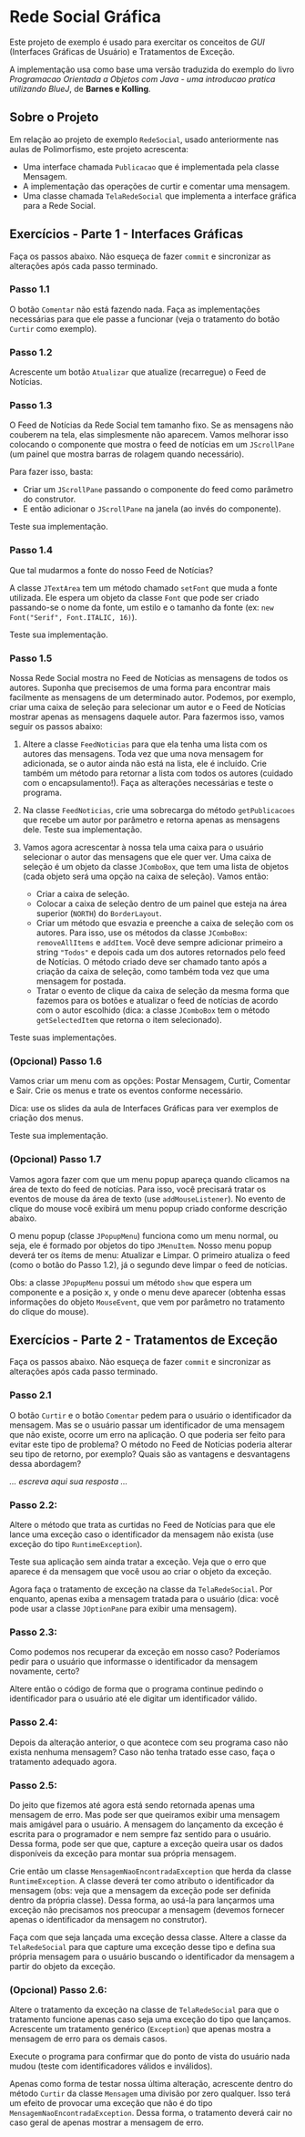 # Rede Social Gráfica

Este projeto de exemplo é usado para exercitar os conceitos de *GUI* (Interfaces Gráficas de Usuário) e Tratamentos de Exceção.

A implementação usa como base uma versão traduzida do exemplo do livro *Programacao Orientada a Objetos com Java - uma introducao pratica utilizando BlueJ*, de **Barnes e Kolling**.

## Sobre o Projeto

Em relação ao projeto de exemplo `RedeSocial`, usado anteriormente nas aulas de Polimorfismo, este projeto acrescenta:

- Uma interface chamada `Publicacao` que é implementada pela classe Mensagem.
- A implementação das operações de curtir e comentar uma mensagem.
- Uma classe chamada `TelaRedeSocial` que implementa a interface gráfica para a Rede Social.

## Exercícios - Parte 1 - Interfaces Gráficas

Faça os passos abaixo. Não esqueça de fazer `commit` e sincronizar as alterações após cada passo terminado.

### Passo 1.1

O botão `Comentar` não está fazendo nada. 
Faça as implementações necessárias para que ele passe a funcionar (veja o tratamento do botão `Curtir` como exemplo).

### Passo 1.2

Acrescente um botão `Atualizar` que atualize (recarregue) o Feed de Notícias.

### Passo 1.3

O Feed de Notícias da Rede Social tem tamanho fixo.
Se as mensagens não couberem na tela, elas simplesmente não aparecem.
Vamos melhorar isso colocando o componente que mostra o feed de notícias em um `JScrollPane` (um painel que mostra barras de rolagem quando necessário).

Para fazer isso, basta:
- Criar um `JScrollPane` passando o componente do feed como parâmetro do construtor.
- E então adicionar o `JScrollPane` na janela (ao invés do componente).

Teste sua implementação.

### Passo 1.4

Que tal mudarmos a fonte do nosso Feed de Notícias?

A classe `JTextArea` tem um método chamado `setFont` que muda a fonte utilizada.
Ele espera um objeto da classe `Font` que pode ser criado passando-se o nome da fonte, um estilo e o tamanho da fonte (ex: `new Font("Serif", Font.ITALIC, 16)`).

Teste sua implementação.

### Passo 1.5

Nossa Rede Social mostra no Feed de Notícias as mensagens de todos os autores. 
Suponha que precisemos de uma forma para encontrar mais facilmente as mensagens de um determinado autor.
Podemos, por exemplo, criar uma caixa de seleção para selecionar um autor e o Feed de Notícias mostrar apenas as mensagens daquele autor.
Para fazermos isso, vamos seguir os passos abaixo:

1. Altere a classe `FeedNoticias` para que ela tenha uma lista com os autores das mensagens.
   Toda vez que uma nova mensagem for adicionada, se o autor ainda não está na lista, ele é incluído.
   Crie também um método para retornar a lista com todos os autores (cuidado com o encapsulamento!).
   Faça as alterações necessárias e teste o programa.

2. Na classe `FeedNoticias`, crie uma sobrecarga do método `getPublicacoes` que recebe um autor por parâmetro e retorna  apenas as mensagens dele.
   Teste sua implementação.

3. Vamos agora acrescentar à nossa tela uma caixa para o usuário selecionar o autor das mensagens que ele quer ver.
   Uma caixa de  seleção é um objeto da classe `JComboBox`, que tem uma lista de objetos (cada objeto será uma opção na caixa de seleção).
   Vamos então:

    - Criar a caixa de seleção.
    - Colocar a caixa de seleção dentro de um painel que esteja na área superior (`NORTH`) do `BorderLayout`.
    - Criar um método que esvazia e preenche a caixa de seleção com os autores. 
      Para isso, use os métodos da classe `JComboBox`: `removeAllItems` e `addItem`.
      Você deve sempre adicionar primeiro a string `"Todos"` e depois cada um dos autores retornados pelo feed de Notícias.
      O método criado deve ser chamado tanto após a criação da caixa de seleção, como também toda vez que uma mensagem for postada.
    - Tratar o evento de clique da caixa de seleção da mesma forma que fazemos para os botões e atualizar o feed de notícias de acordo com o autor escolhido (dica: a classe `JComboBox` tem o método `getSelectedItem` que retorna o item selecionado).

Teste suas implementações.

### (Opcional) Passo 1.6

Vamos criar um menu com as opções: Postar Mensagem, Curtir, Comentar e Sair. 
Crie os menus e trate os eventos conforme necessário.

Dica: use os slides da aula de Interfaces Gráficas para ver exemplos de criação dos menus.

Teste sua implementação.

### (Opcional) Passo 1.7

Vamos agora fazer com que um menu popup apareça quando clicamos na área de texto do feed de notícias.
Para isso, você precisará tratar os eventos de mouse da área de texto (use `addMouseListener`).
No evento de clique do mouse você exibirá um menu popup criado conforme descrição abaixo.

O menu popup (classe `JPopupMenu`) funciona como um menu normal, ou seja, ele é formado por objetos do tipo `JMenuItem`.
Nosso menu popup deverá ter os ítems de menu: Atualizar e Limpar. 
O primeiro atualiza o feed (como o botão do Passo 1.2), já o segundo deve limpar o feed de notícias.

Obs: a classe `JPopupMenu` possui um método `show` que espera um componente e a posição x, y onde o menu deve aparecer (obtenha essas informações do objeto `MouseEvent`, que vem por parâmetro no tratamento do clique do mouse).

## Exercícios - Parte 2 - Tratamentos de Exceção

Faça os passos abaixo. Não esqueça de fazer `commit` e sincronizar as alterações após cada passo terminado.

### Passo 2.1

O botão `Curtir` e o botão `Comentar` pedem para o usuário o identificador da mensagem.
Mas se o usuário passar um identificador de uma mensagem que não existe, ocorre um erro na aplicação.
O que poderia ser feito para evitar este tipo de problema?
O método no Feed de Notícias poderia alterar seu tipo de retorno, por exemplo?
Quais são as vantagens e desvantagens dessa abordagem?

*... escreva aqui sua resposta ...*

### Passo 2.2:

Altere o método que trata as curtidas no Feed de Notícias para que ele lance uma exceção caso o identificador da mensagem não exista (use exceção do tipo `RuntimeException`).

Teste sua aplicação sem ainda tratar a exceção.
Veja que o erro que aparece é da mensagem que você usou ao criar o objeto da exceção.

Agora faça o tratamento de exceção na classe da `TelaRedeSocial`.
Por enquanto, apenas exiba a mensagem tratada para o usuário (dica: você pode usar a classe `JOptionPane` para exibir uma mensagem).

### Passo 2.3:

Como podemos nos recuperar da exceção em nosso caso?
Poderíamos pedir para o usuário que informasse o identificador da mensagem novamente, certo?

Altere então o código de forma que o programa continue pedindo o identificador para o usuário até ele digitar um identificador válido.

### Passo 2.4:

Depois da alteração anterior, o que acontece com seu programa caso não exista nenhuma mensagem?
Caso não tenha tratado esse caso, faça o tratamento adequado agora.

### Passo 2.5:

Do jeito que fizemos até agora está sendo retornada apenas uma mensagem de erro.
Mas pode ser que queiramos exibir uma mensagem mais amigável para o usuário.
A mensagem do lançamento da exceção é escrita para o programador e nem sempre faz sentido para o usuário.
Dessa forma, pode ser que que, capture a exceção queira usar os dados disponíveis da exceção para montar sua própria mensagem.

Crie então um classe `MensagemNaoEncontradaException` que herda da classe `RuntimeException`.
A classe deverá ter como atributo o identificador da mensagem (obs: veja que a mensagem da exceção pode ser definida dentro da própria classe). 
Dessa forma, ao usá-la para lançarmos uma exceção não precisamos nos preocupar a mensagem (devemos fornecer apenas o identificador da mensagem no construtor).

Faça com que seja lançada uma exceção dessa classe.
Altere a classe da `TelaRedeSocial` para que capture uma exceção desse tipo e defina sua própria mensagem para o usuário buscando o identificador da mensagem a partir do objeto da exceção.

### (Opcional) Passo 2.6:

Altere o tratamento da exceção na classe de `TelaRedeSocial` para que o tratamento funcione apenas caso seja uma exceção do tipo que lançamos.
Acrescente um tratamento genérico (`Exception`) que apenas mostra a mensagem de erro para os demais casos.

Execute o programa para confirmar que do ponto de vista do usuário nada mudou (teste com identificadores válidos e inválidos).

Apenas como forma de testar nossa última alteração, acrescente dentro do método `Curtir` da classe `Mensagem` uma divisão por zero qualquer.
Isso terá um efeito de provocar uma exceção que não é do tipo `MensagemNaoEncontradaException`. 
Dessa
forma, o tratamento deverá cair no caso geral de apenas mostrar a mensagem de erro.

